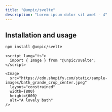 ```yaml
---
title: "@unpic/svelte"
description: "Lorem ipsum dolor sit amet - 4"
---
```


## Installation and usage

```bash
npm install @unpic/svelte
```

```svelte
<script lang="ts">
  import { Image } from "@unpic/svelte";
</script>

<Image
  src="https://cdn.shopify.com/static/sample-images/bath_grande_crop_center.jpeg"
  layout="constrained"
  width={800}
  height={600}
  alt="A lovely bath"
/>
```
